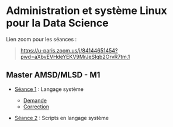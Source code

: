 # Administration et système Linux pour la Data Science

Lien zoom pour les séances : 

> <https://u-paris.zoom.us/j/84144651454?pwd=aXbvEVHdeYEKV9MrJeSIqb2OrvR7tm.1>


## Master AMSD/MLSD - M1

- [Séance 1](seance1) : Langage système
    - [Demande](seance1-demande)
    - [Correction](seance1-correction)

- [Séance 2](seance2) : Scripts en langage système

<!--
    - [Demande](seance2-demande)
- [Séance 3](seance3) : Correction et commentaires sur les scripts `shell`
    - [demande](seance3-demande)
- [Séance 4](seance4) : Gestion des scripts R et Python en `shell`
    - [demande](seance4-demande)
- [Séance 5](seance5) : Introduction à MongoDB
    - [tutoriel Python](seance5-python)
    - [tutoriel R](seance5-r)
    - [demande](seance5-demande)
- [Séance 6](seance6) : Mini-projet *Tableaux de bord sur données temps réel*
-->

<!--
--- 3 séances projet : création VM + tout le reste
- Séance 3 : gestion des scripts R et python et début des demandes pour mini-projet
- Séance 3 : git ?
- Séance 4 : mongo
- séance 5 : 
- Séance 6 : 
-->

<!--
Lien vers une machine virtuelle opérationnelle :

<https://cloud.parisdescartes.fr/index.php/s/JbyzbEHAaFxLfSp>

A importer dans Virtual Box (ou autre logiciel de virtualisation)
-->